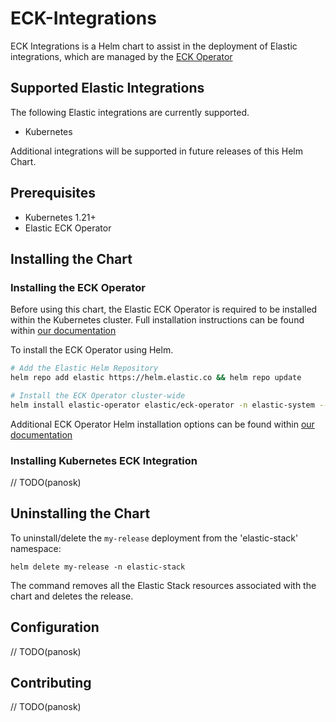 # ECK-Integrations

ECK Integrations is a Helm chart to assist in the deployment of Elastic integrations, which are
managed by the [ECK Operator](https://www.elastic.co/guide/en/cloud-on-k8s/current/index.html)

## Supported Elastic Integrations

The following Elastic integrations are currently supported. 

- Kubernetes

Additional integrations will be supported in future releases of this Helm Chart.

## Prerequisites

- Kubernetes 1.21+
- Elastic ECK Operator

## Installing the Chart

### Installing the ECK Operator

Before using this chart, the Elastic ECK Operator is required to be installed within the Kubernetes cluster.
Full installation instructions can be found within [our documentation](https://www.elastic.co/guide/en/cloud-on-k8s/current/k8s-installing-eck.html)

To install the ECK Operator using Helm.

```sh
# Add the Elastic Helm Repository
helm repo add elastic https://helm.elastic.co && helm repo update

# Install the ECK Operator cluster-wide
helm install elastic-operator elastic/eck-operator -n elastic-system --create-namespace
```

Additional ECK Operator Helm installation options can be found within [our documentation](https://www.elastic.co/guide/en/cloud-on-k8s/current/k8s-install-helm.html)

### Installing Kubernetes ECK Integration

// TODO(panosk)

## Uninstalling the Chart

To uninstall/delete the `my-release` deployment from the 'elastic-stack' namespace:

```console
helm delete my-release -n elastic-stack
```

The command removes all the Elastic Stack resources associated with the chart and deletes the release.

## Configuration

// TODO(panosk)

## Contributing

// TODO(panosk)